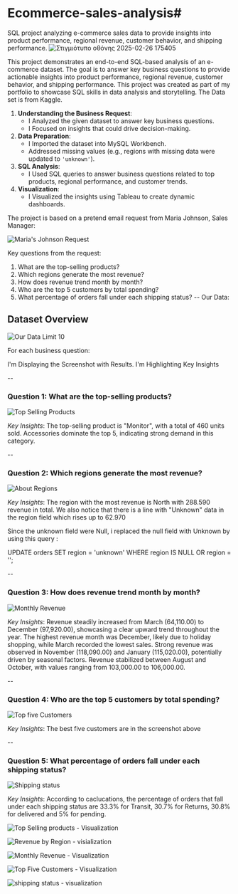 # Ecommerce-sales-analysis#
SQL project analyzing e-commerce sales data to provide insights into product performance, regional revenue, customer behavior, and shipping performance.
![Στιγμιότυπο οθόνης 2025-02-26 175405](https://github.com/user-attachments/assets/7aa1aba6-b07a-4ad8-afc9-bf88a736f186)

This project demonstrates an end-to-end SQL-based analysis of an e-commerce dataset. The goal is to answer key business questions to provide actionable insights into product performance, regional revenue, customer behavior, and shipping performance.
This project was created as part of my portfolio to showcase SQL skills in data analysis and storytelling. The Data set is from Kaggle.

1. **Understanding the Business Request**:
   - I Analyzed the given dataset to answer key business questions.
   - I Focused on insights that could drive decision-making.
2. **Data Preparation**:
   - I Imported the dataset into MySQL Workbench.
   - Addressed missing values (e.g., regions with missing data were updated to `'unknown'`).
3. **SQL Analysis**:
   - I Used SQL queries to answer business questions related to top products, regional performance, and customer trends.
4. **Visualization**:
   - I Visualized the insights using Tableau to create dynamic dashboards.
     
The project is based on a pretend email request from Maria Johnson, Sales Manager:

![Maria's Johnson Request](https://github.com/user-attachments/assets/17164860-71e9-4ffe-b10c-ee211089c5de)



Key questions from the request:
1. What are the top-selling products?
2. Which regions generate the most revenue?
3. How does revenue trend month by month?
4. Who are the top 5 customers by total spending?
5. What percentage of orders fall under each shipping status?
--
Our Data:
## Dataset Overview
![Our Data Limit 10](https://github.com/user-attachments/assets/42e9f03c-0879-4d28-a325-300778b5eaa1)

For each business question:

I'm Displaying the Screenshot with Results.
I'm Highlighting Key Insights


--
### Question 1: What are the top-selling products?

![Top Selling Products](https://github.com/user-attachments/assets/1c67e470-41c6-4076-a685-2018ef19e349)

*Key Insights*:
The top-selling product is "Monitor", with a total of 460 units sold.
Accessories dominate the top 5, indicating strong demand in this category.


--
### Question 2: Which regions generate the most revenue?

![About Regions](https://github.com/user-attachments/assets/4858491f-4732-4060-8aec-aca88902cef7)

*Key Insights*:
The region with the most revenue is North with 288.590 revenue in total.
We also notice that there is a line with "Unknown" data in the region field which rises up to 62.970

Since the unknown field were Null, i replaced the null field with Unknown by using this query :

UPDATE orders
SET region = 'unknown'
WHERE region IS NULL OR region = '';

--
### Question 3: How does revenue trend month by month?

![Monthly Revenue](https://github.com/user-attachments/assets/acf90b0b-002d-4e1c-90e9-9e0f4aef3eaa)

*Key Insights*:
Revenue steadily increased from March (64,110.00) to December (97,920.00), showcasing a clear upward trend throughout the year.
The highest revenue month was December, likely due to holiday shopping, while March recorded the lowest sales.
Strong revenue was observed in November (118,090.00) and January (115,020.00), potentially driven by seasonal factors.
Revenue stabilized between August and October, with values ranging from 103,000.00 to 106,000.00.

--
### Question 4: Who are the top 5 customers by total spending?

![Top five Customers](https://github.com/user-attachments/assets/effd69bc-9098-4adb-b6cf-059c06b3c618)

*Key Insights*:
The best five customers are in the screenshot above

--
### Question 5: What percentage of orders fall under each shipping status?

![Shipping status](https://github.com/user-attachments/assets/5a72bee8-8696-4ca8-8fcc-7a1bc28d05c3)

*Key Insights*:
According to caclucations, the percentage of orders that fall under each shipping status are 33.3% for Transit, 30.7% for Returns,
 30.8% for delivered and 5% for pending. 

![Top Selling products - Visualization](https://github.com/user-attachments/assets/16291541-1a3e-45da-bb96-79f845e301d4)

![Revenue by Region - visialization](https://github.com/user-attachments/assets/22d38678-8e9d-4213-9aa2-374ed28e9d49)

![Monthly Revenue - Visualization](https://github.com/user-attachments/assets/34fa96f2-ba3a-4a77-8bba-58d17e174258)

![Top Five Customers - Visualization](https://github.com/user-attachments/assets/89b47a96-80b4-4564-a7ce-509d84e4c9b8)

![shipping status - visualization](https://github.com/user-attachments/assets/70fe331d-d44b-444e-a1f4-e1fe43bd8916)




















